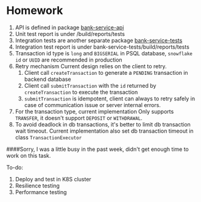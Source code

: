 # Homework 

1. API is defined in package [bank-service-api](https://github.com/tan-demos/bank-service-api) 
2. Unit test report is under /build/reports/tests 
3. Integration tests are another separate package [bank-service-tests](https://github.com/tan-demos/bank-service-api) 
4. Integration test report is under bank-service-tests/build/reports/tests 
5. Transaction id 
    type is `long` and `BIGSERIAL` in PSQL database, `snowflake id` or `UUID` are recommended in production
6. Retry mechanism 
    Current design relies on the client to retry.
   1) Client call `createTransaction` to generate a `PENDING` transaction in backend database
   2) Client call `submitTransaction` with the `id` returned by `createTransaction` to execute the transaction
   3) `submitTransaction` is idempotent, client can always to retry safely in case of communication issue or server internal errors. 
7. For the transaction type, current implementation Only supports `TRANSFER`, it doesn't support `DEPOSIT` or `WITHDRAWAL`.  
8. To avoid deadlock in db transactions, it's better to limit db transaction wait timeout. Current implementation also set db transaction timeout in class `TransactionExecutor` 
   
####Sorry, I was a little busy in the past week, didn't get enough time to work on this task.   

To-do: 
1. Deploy and test in K8S cluster 
2. Resilience testing
3. Performance testing